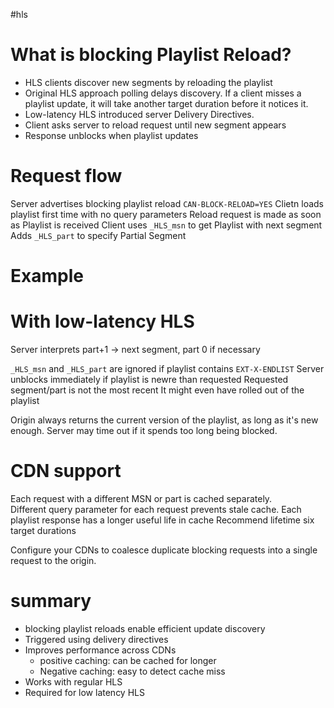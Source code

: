 #hls 
# What is blocking Playlist Reload?
* HLS clients discover new segments by reloading the playlist
* Original HLS approach polling delays discovery.  If a client misses a playlist update, it will take another target duration before it notices it.
* Low-latency HLS introduced server Delivery Directives.  
* Client asks server to reload request until new segment appears
* Response unblocks when playlist updates

# Request flow
Server advertises blocking playlist reload `CAN-BLOCK-RELOAD=YES`
Clietn loads playlist first time with no query parameters
Reload request is made as soon as Playlist is received
Client uses `_HLS_msn` to get Playlist with next segment
Adds `_HLS_part` to specify Partial Segment

# Example
# With low-latency HLS

Server interprets part+1 -> next segment, part 0 if necessary

`_HLS_msn` and `_HLS_part` are ignored if playlist contains `EXT-X-ENDLIST`
Server unblocks immediately if playlist is newre than requested
Requested segment/part is not the most recent
It might even have rolled out of the playlist

Origin always returns the current version of the playlist, as long as it's new enough.
Server may time out if it spends too long being blocked.

# CDN support
Each request with a different MSN or part is cached separately.  
Different query parameter for each request prevents stale cache.
Each playlist response has a longer useful life in cache
Recommend lifetime six target durations

Configure your CDNs to coalesce duplicate blocking requests into a single request to the origin.  

# summary
* blocking playlist reloads enable efficient update discovery
* Triggered using delivery directives
* Improves performance across CDNs
	* positive caching: can be cached for longer
	* Negative caching: easy to detect cache miss
* Works with regular HLS
* Required for low latency HLS

